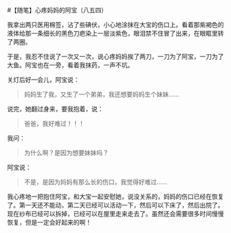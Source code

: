 #【随笔】心疼妈妈的阿宝（八五四）

我拿出两只医用棉签，沾了些碘伏，小心地涂抹在大宝的伤口上。看着那紫褐色的液体给那一条细长的黑色刀疤染上一层淡紫色，眼泪禁不住冒了出来，在眼眶里转了两圈。

于是，我忍不住说了一次又一次，说心疼妈妈挨了两刀，一刀为了阿宝，一刀为了大鱼。阿宝也在一旁，看着我抹药，一声不坑。

关灯后好一会儿，阿宝说：

> 妈妈生了我，又生了一个弟弟，我还想要妈妈生个妹妹……

说完，她翻过身来，要我抱着，说：

> 爸爸，我好难过！！！

我问：

> 为什么啊？是因为想要妹妹吗？

阿宝说：

> 不是，是因为妈妈有那么长的伤口，我觉得好难过……

我心疼地一把抱住阿宝，和大宝一起安慰她，说没关系的，妈妈的伤口已经在恢复了。第一天还不能动，第二天已经可以活动一下，然后可以下床了，然后出院了。现在纱布已经可以拆掉，已经可以在屋里走来走去了。虽然还会需要很多时间慢慢恢复，但是一定会好起来的啊！